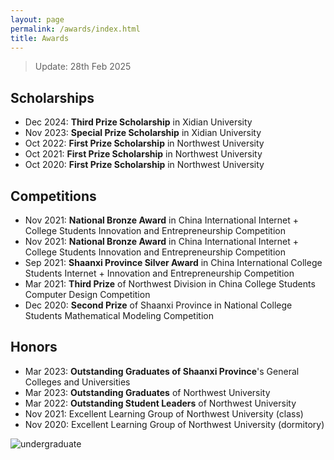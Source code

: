 ```yaml
---
layout: page
permalink: /awards/index.html
title: Awards
---
```


> Update: 28th Feb 2025

## Scholarships

- Dec 2024: **Third Prize Scholarship** in Xidian University
- Nov 2023: **Special Prize Scholarship** in Xidian University
- Oct 2022: **First Prize Scholarship** in Northwest University 
- Oct 2021: **First Prize Scholarship** in Northwest University 
- Oct 2020: **First Prize Scholarship** in Northwest University 

## Competitions

- Nov 2021: **National Bronze Award** in China International Internet + College Students Innovation and Entrepreneurship Competition
- Nov 2021: **National Bronze Award** in China International Internet + College Students Innovation and Entrepreneurship Competition
- Sep 2021: **Shaanxi Province Silver Award** in China International College Students Internet + Innovation and Entrepreneurship Competition 
- Mar 2021: **Third Prize** of Northwest Division in China College Students Computer Design Competition
- Dec 2020: **Second Prize** of Shaanxi Province in National College Students Mathematical Modeling Competition <br>

## Honors

- Mar 2023: **Outstanding Graduates of Shaanxi Province**'s General Colleges and Universities
- Mar 2023: **Outstanding Graduates** of Northwest University
- Mar 2022: **Outstanding Student Leaders** of Northwest University
- Nov 2021: Excellent Learning Group of Northwest University (class)
- Nov 2020: Excellent Learning Group of Northwest University (dormitory)

![undergraduate](E:\A-WJY\1\Github-website\Justina-wu.github.io\images\undergraduate.jpg)

<br>
